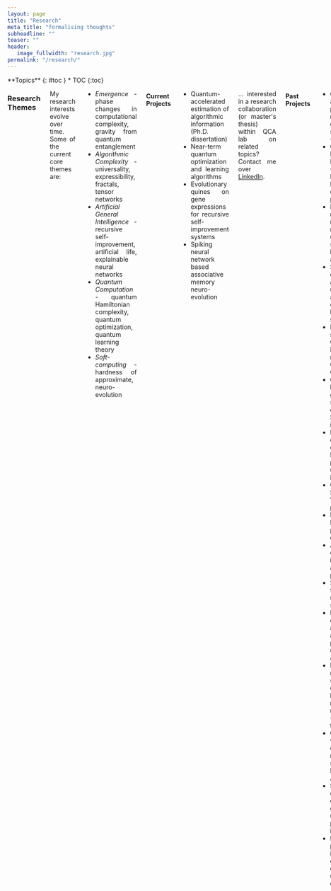 ```yaml
---
layout: page
title: "Research"
meta_title: "formalising thoughts"
subheadline: ""
teaser: ""
header:
   image_fullwidth: "research.jpg"
permalink: "/research/"
---
```


<!-- Global site tag (gtag.js) - Google Analytics -->
<script async src="https://www.googletagmanager.com/gtag/js?id=UA-136827293-1"></script>
<script>
  window.dataLayer = window.dataLayer || [];
  function gtag(){dataLayer.push(arguments);}
  gtag('js', new Date());

  gtag('config', 'UA-136827293-1');
</script>

<div class="row">
<div class="medium-8 medium-push-0 columns" markdown="1">
<div class="panel radius" markdown="1">
**Topics**
{: #toc }
*  TOC
{:toc}
</div>
</div><!-- /.medium-4.columns -->



<div class="medium-12 medium-pull-0 columns" markdown="1" style='text-align: justify;'>

### Research Themes
My research interests evolve over time. Some of the current core themes are:  
* *Emergence* - phase changes in computational complexity, gravity from quantum entanglement
* *Algorithmic Complexity* - universality, expressibility, fractals, tensor networks
* *Artificial General Intelligence* - recursive self-improvement, artificial life, explainable neural networks
* *Quantum Computation* - quantum Hamiltonian complexity, quantum optimization, quantum learning theory
* *Soft-computing* - hardness of approximate, neuro-evolution

#### Current Projects
* Quantum-accelerated estimation of algorithmic information (Ph.D. dissertation)
* Near-term quantum optimization and learning algorithms
* Evolutionary quines on gene expressions for recursive self-improvement systems
* Spiking neural network based associative memory neuro-evolution

... interested in a research collaboration (or master's thesis) within QCA lab on related topics? Contact me over [LinkedIn](https://www.linkedin.com/in/sarkararitra/).

#### Past Projects
* Quantum algorithms for pattern-matching in genomic sequences (M.Sc. thesis)
* Quantum Innovation Environment (QuInE), a PyQT based IDE for quantum programming
* Brain-inspired robotic mapping and navigation using time-series of hexagonal grid and place cells
* System design of warehouse automation using multi-agent collaborative box-pushing strategies
* Human brain simulation in GPU with Inferior Olive model in OpenCL and CUDA
* GATK based human genome sequencing for distributed Spark platform in Scala
* Fuzzing and concolic execution on RERS-2016 problems using AFL and KLEE
* Optimizing a SoC using ρ-VEX VLIW processors
* Enhancing the Plasma processor IP core
* Accelerating object tracking in OMAP3530 application processor
* Solar energy forecasting using ORCA system
* Earthquake occurrence analysis and aftershock prediction using MATLAB and Tableau
* Elevation mapping using stereo vision enabled heterogeneous multi-agent network (B.Tech. thesis)
* Computer vision based centralized multi-agent system on MATLAB and Arduino
* Self-configuring classical logic gate circuits using genetic programming in Java
* Multi-vehicle path planning in dynamically changing environments using genetic optimised TSP

### Presentations
 
2020-07-14: Quantum-accelerated genomics - prospects and impacts (Quantum for Healthcare MeetUp)
<br>
<iframe src="//www.slideshare.net/slideshow/embed_code/key/v3oOANR8TW2r1e" width="340" height="290" frameborder="0" marginwidth="0" marginheight="0" scrolling="no" style="border:1px solid #CCC; border-width:1px; margin-bottom:5px; max-width: 100%;" allowfullscreen> </iframe>
<br>
<iframe width="340" height="290" src="https://www.youtube.com/embed/i5d_BVGWLTI" frameborder="0" allow="autoplay; encrypted-media" allowfullscreen></iframe>

2020-04-28: QX Simulator and quantum programming (Electronics for Quantum Computing lecture at TU Delft)  
<br>
<iframe src="//www.slideshare.net/slideshow/embed_code/key/o4XaMHpSy79fRm" width="340" height="290" frameborder="0" marginwidth="0" marginheight="0" scrolling="no" style="border:1px solid #CCC; border-width:1px; margin-bottom:5px; max-width: 100%;" allowfullscreen> </iframe>
<br>
<iframe width="340" height="290" src="https://www.youtube.com/embed/AkjXUNCKeRA" frameborder="0" allow="autoplay; encrypted-media" allowfullscreen></iframe>

2019-01-25: Genomics algorithms on digital NISQ accelerators (at Universitat Politècnica de València, Spain)  
<br>
<iframe src="//www.slideshare.net/slideshow/embed_code/key/MVHkgv7LNgzTF" width="340" height="290" frameborder="0" marginwidth="0" marginheight="0" scrolling="no" style="border:1px solid #CCC; border-width:1px; margin-bottom:5px; max-width: 100%;" allowfullscreen> </iframe>

2019-01-23: HiPEAC'19 Tutorial on Quantum algorithms using QX (at València, Spain)  
<br>
<iframe src="//www.slideshare.net/slideshow/embed_code/key/JQ7WXfTwJmDEC1" width="340" height="290" frameborder="0" marginwidth="0" marginheight="0" scrolling="no" style="border:1px solid #CCC; border-width:1px; margin-bottom:5px; max-width: 100%;" allowfullscreen> </iframe>

2018-06-22: Quantum algorithms for pattern matching in genomic sequences (M.Sc. thesis defence at TU Delft)  
<br>
<iframe src="//www.slideshare.net/slideshow/embed_code/key/lehX3ih8FFm22k" width="340" height="290" frameborder="0" marginwidth="0" marginheight="0" scrolling="no" style="border:1px solid #CCC; border-width:1px; margin-bottom:5px; max-width: 100%;" allowfullscreen> </iframe>

#### Presentations from QCA team

2020-07-03: From qubits to Quantum Accelerator - The Full Stack Vision - Koen Bertels (Quantum Software Engineering workshop)
<br>
<iframe width="340" height="290" src="https://www.youtube.com/embed/-Or8f8VUr88" frameborder="0" allow="autoplay; encrypted-media" allowfullscreen></iframe>

2020-06-18: Quantum Computing and Sequencing the Genome - Koen Bertels (QUECWA)
<br>
<iframe width="340" height="290" src="https://www.youtube.com/embed/KeUgrc3I1Yw" frameborder="0" allow="autoplay; encrypted-media" allowfullscreen></iframe>

2020-05-26: Quantum Accelerators-The next step in computer architecture - Koen Bertels (Harrisburg Quantum Quantumapalooza)
<br>
<iframe width="340" height="290" src="https://www.youtube.com/embed/GeScRan0QSA" frameborder="0" allow="autoplay; encrypted-media" allowfullscreen></iframe>

2019-01-23: Quantum Computing: From Qubits to Quantum Accelerators - Koen Bertels (HiPEAC conference Keynote)
<br>
<iframe width="340" height="290" src="https://www.youtube.com/embed/Gz5XZJ5QnlU" frameborder="0" allow="autoplay; encrypted-media" allowfullscreen></iframe>

2018-06-22: Quantum genome sequencing: current investigation - Koen Bertels (Future of Computing conference)
<br>
<iframe width="340" height="290" src="https://www.youtube.com/embed/wqZCbuxYbCM" frameborder="0" allow="autoplay; encrypted-media" allowfullscreen></iframe>

2018-06-22: From qubit to company: is that possible? - Koen Bertels (Future of Computing conference)
<br>
<iframe width="340" height="290" src="https://www.youtube.com/embed/TIRojyEO4sQ" frameborder="0" allow="autoplay; encrypted-media" allowfullscreen></iframe>

2018-06-22: What is quantum computing all about? - Carmen Garcia Almudever (Future of Computing conference)
<br>
<iframe width="340" height="290" src="https://www.youtube.com/embed/Zo-2ERwERoE" frameborder="0" allow="autoplay; encrypted-media" allowfullscreen></iframe>
<br>
<iframe width="340" height="290" src="https://www.youtube.com/embed/Fvx2o7LW24g" frameborder="0" allow="autoplay; encrypted-media" allowfullscreen></iframe>

2017-09-30: Introduction to Quantum Computing - Koen Bertels (TEDxAntwerp)
<br>
<iframe width="340" height="290" src="https://www.youtube.com/embed/dPplkPKDZHI" frameborder="0" allow="autoplay; encrypted-media" allowfullscreen></iframe>

2017-09-13: An Experimental Micro-Architecture for a Superconducting Quantum Processor - Koen Bertels, Carmen Garcia Almudever (Arm Research Summit)
<br>
<iframe width="340" height="290" src="https://www.youtube.com/embed/Szm-X4KWm8c" frameborder="0" allow="autoplay; encrypted-media" allowfullscreen></iframe>

### Curriculum vitae
* [CV as pdf](../docs/Aritra_CV.pdf)
* [LinkedIn profile](https://www.linkedin.com/in/sarkararitra/)
* [Publications](https://scholar.google.nl/citations?user=Qo84iBgAAAAJ&hl=en)

#### Associations
* [Delft University of Technology](https://www.tudelft.nl/en/)
   - Doctor of Philosophy (2018 - 2022)
      - [Quantum Computer Architecture Lab](https://www.tudelft.nl/en/eemcs/the-faculty/departments/quantum-computer-engineering/quantum-computer-architecture-lab/)
      - [QuTech](https://qutech.nl/)
      - [Faculty of Applied Sciences](https://www.tudelft.nl/en/faculty-of-applied-sciences/)
   - Master of Science (2016 - 2018) in Computer Engineering
      - [Department of Quantum & Computer Engineering](https://www.tudelft.nl/en/eemcs/the-faculty/departments/quantum-computer-engineering/)
      - [Faculty of Electrical Engineering, Mathematics and Computer Sciences](https://www.tudelft.nl/en/eemcs/)
* [Tata Consultancy Services, Research and Innovation](https://www.tcs.com/research-and-innovation)
   - [Embedded Systems and Robotics Group](https://www.tcs.com/building-next-generation-smart-machines), Kolkata
      - Research Intern (2017 - 2018)
* Department of Space, Government of India
   - [Indian Space Research Organisation](https://www.isro.gov.in/)
      - ISRO Satellite Centre (now renamed as [U.R. Rao Satellite Centre](https://www.isro.gov.in/about-isro/u-r-rao-satellite-centre-ursc)), Bengaluru
      - Scientist/Engineer (2013 - 2016)
   - [Indian Institute of Space Science and Technology](http://www.iist.ac.in/), Thiruvananthapuram
      - Bachelor of Technology (2009 - 2013) in Avionics
* [Assembly of God Church School](http://agcschools.edu.in/), Kolkata